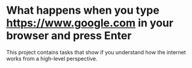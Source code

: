 # What happens when you type https://www.google.com in your browser and press Enter

This project contains tasks that show if you understand how the internet works from a high-level perspective.